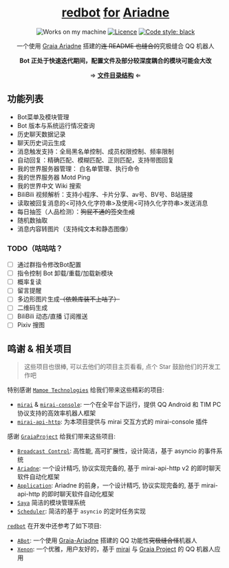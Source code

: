 <div align="center">

# [redbot](https://github.com/Redlnn/redbot) [for](https://github.com/project-mirai/mirai-api-http) [Ariadne](https://github.com/GraiaProject/Ariadne)

![Works on my machine](https://img.shields.io/badge/works-on%20my%20machine-green)
[![Licence](https://img.shields.io/github/license/Redlnn/redbot)](https://github.com/Redlnn/redbot/LICENSE)
[![Code style: black](https://img.shields.io/badge/code%20style-black-000000.svg)](https://github.com/psf/black)

一个使用 [Graia Ariadne](https://github.com/GraiaProject/Ariadne) 搭建的~~连 README 也缝合的~~究极缝合 QQ 机器人

**Bot 正处于快速迭代期间，配置文件及部分较深度耦合的模块可能会大改**

⇒  **[文件目录结构](./FILES.md)**  ⇐

</div>

## 功能列表

- Bot菜单及模块管理
- Bot 版本与系统运行情况查询
- 历史聊天数据记录
- 聊天历史词云生成
- 消息触发支持：全局黑名单控制、成员权限控制、频率限制
- 自动回复：精确匹配、模糊匹配、正则匹配，支持带图回复
- 我的世界服务器管理： 白名单管理、执行命令
- 我的世界服务器 Motd Ping
- 我的世界中文 Wiki 搜索
- BiliBili 视频解析：支持小程序、卡片分享、av号、BV号、B站链接
- 读取被回复消息的<可持久化字符串>及使用<可持久化字符串>发送消息
- 每日抽签（人品检测）：~~狗屁不通的签文生成~~
- 随机数抽取
- 消息内容转图片（支持纯文本和静态图像）

### TODO（咕咕咕？

- [ ] 通过群指令修改Bot配置
- [ ] 指令控制 Bot 卸载/重载/加载新模块
- [ ] 概率复读
- [ ] 留言提醒
- [ ] 多边形图片生成~~（依赖库装不上咕了）~~ <!-- https://github.com/djkcyl/ABot-Graia/saya/LowPolygon.py -->
- [ ] 二维码生成
- [ ] BiliBili 动态/直播 订阅推送
- [ ] Pixiv 搜图

## 鸣谢 & 相关项目

> 这些项目也很棒, 可以去他们的项目主页看看, 点个 Star 鼓励他们的开发工作吧

特别感谢 [`Mamoe Technologies`](https://github.com/mamoe) 给我们带来这些精彩的项目:

- [`mirai`](https://github.com/mamoe/mirai) & [`mirai-console`](https://github.com/mamoe/mirai-console): 一个在全平台下运行，提供 QQ Android 和 TIM PC 协议支持的高效率机器人框架
- [`mirai-api-http`](https://github.com/project-mirai/mirai-api-http): 为本项目提供与 mirai 交互方式的 mirai-console 插件

感谢 [`GraiaProject`](https://github.com/GraiaProject) 给我们带来这些项目:

- [`Broadcast Control`](https://github.com/GraiaProject/BroadcastControl): 高性能, 高可扩展性，设计简洁，基于 asyncio 的事件系统
- [`Ariadne`](https://github.com/GraiaProject/Ariadne): 一个设计精巧, 协议实现完备的, 基于 mirai-api-http v2 的即时聊天软件自动化框架
- [`Application`](https://github.com/GraiaProject/Application): Ariadne 的前身，一个设计精巧, 协议实现完备的, 基于 mirai-api-http 的即时聊天软件自动化框架
- [`Saya`](https://github.com/GraiaProject/Saya) 简洁的模块管理系统
- [`Scheduler`](https://github.com/GraiaProject/Scheduler): 简洁的基于 `asyncio` 的定时任务实现

[`redbot`](https://github.com/Redlnn/redbot) 在开发中还参考了如下项目:

- [`ABot`](https://github.com/djkcyl/ABot-Graia/): 一个使用 [Graia-Ariadne](https://github.com/GraiaProject/Ariadne) 搭建的 QQ 功能性~~究极缝合怪~~机器人
- [`Xenon`](https://github.com/McZoo/Xenon): 一个优雅，用户友好的，基于 [mirai](https://github.com/mamoe/mirai) 与 [Graia Project](https://github.com/GraiaProject/) 的 QQ 机器人应用

